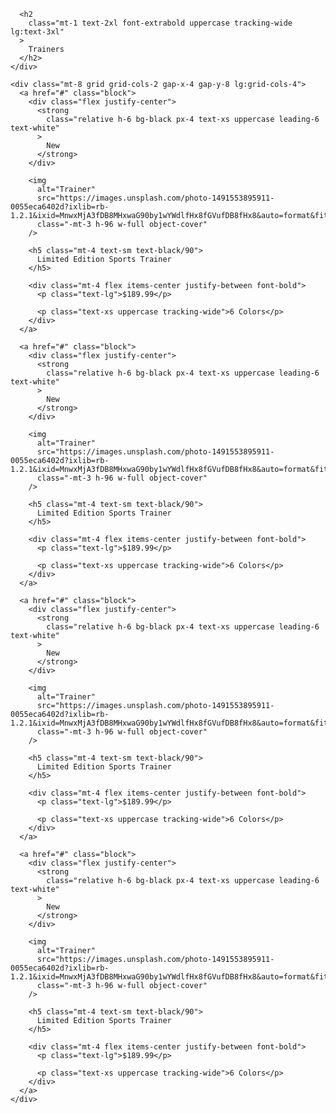 <section>
  <div class="mx-auto max-w-screen-xl px-4 py-8">
    <div>
      <span class="inline-block h-1 w-12 bg-red-700"></span>

      <h2
        class="mt-1 text-2xl font-extrabold uppercase tracking-wide lg:text-3xl"
      >
        Trainers
      </h2>
    </div>

    <div class="mt-8 grid grid-cols-2 gap-x-4 gap-y-8 lg:grid-cols-4">
      <a href="#" class="block">
        <div class="flex justify-center">
          <strong
            class="relative h-6 bg-black px-4 text-xs uppercase leading-6 text-white"
          >
            New
          </strong>
        </div>

        <img
          alt="Trainer"
          src="https://images.unsplash.com/photo-1491553895911-0055eca6402d?ixlib=rb-1.2.1&ixid=MnwxMjA3fDB8MHxwaG90by1wYWdlfHx8fGVufDB8fHx8&auto=format&fit=crop&w=1180&q=80"
          class="-mt-3 h-96 w-full object-cover"
        />

        <h5 class="mt-4 text-sm text-black/90">
          Limited Edition Sports Trainer
        </h5>

        <div class="mt-4 flex items-center justify-between font-bold">
          <p class="text-lg">$189.99</p>

          <p class="text-xs uppercase tracking-wide">6 Colors</p>
        </div>
      </a>

      <a href="#" class="block">
        <div class="flex justify-center">
          <strong
            class="relative h-6 bg-black px-4 text-xs uppercase leading-6 text-white"
          >
            New
          </strong>
        </div>

        <img
          alt="Trainer"
          src="https://images.unsplash.com/photo-1491553895911-0055eca6402d?ixlib=rb-1.2.1&ixid=MnwxMjA3fDB8MHxwaG90by1wYWdlfHx8fGVufDB8fHx8&auto=format&fit=crop&w=1180&q=80"
          class="-mt-3 h-96 w-full object-cover"
        />

        <h5 class="mt-4 text-sm text-black/90">
          Limited Edition Sports Trainer
        </h5>

        <div class="mt-4 flex items-center justify-between font-bold">
          <p class="text-lg">$189.99</p>

          <p class="text-xs uppercase tracking-wide">6 Colors</p>
        </div>
      </a>

      <a href="#" class="block">
        <div class="flex justify-center">
          <strong
            class="relative h-6 bg-black px-4 text-xs uppercase leading-6 text-white"
          >
            New
          </strong>
        </div>

        <img
          alt="Trainer"
          src="https://images.unsplash.com/photo-1491553895911-0055eca6402d?ixlib=rb-1.2.1&ixid=MnwxMjA3fDB8MHxwaG90by1wYWdlfHx8fGVufDB8fHx8&auto=format&fit=crop&w=1180&q=80"
          class="-mt-3 h-96 w-full object-cover"
        />

        <h5 class="mt-4 text-sm text-black/90">
          Limited Edition Sports Trainer
        </h5>

        <div class="mt-4 flex items-center justify-between font-bold">
          <p class="text-lg">$189.99</p>

          <p class="text-xs uppercase tracking-wide">6 Colors</p>
        </div>
      </a>

      <a href="#" class="block">
        <div class="flex justify-center">
          <strong
            class="relative h-6 bg-black px-4 text-xs uppercase leading-6 text-white"
          >
            New
          </strong>
        </div>

        <img
          alt="Trainer"
          src="https://images.unsplash.com/photo-1491553895911-0055eca6402d?ixlib=rb-1.2.1&ixid=MnwxMjA3fDB8MHxwaG90by1wYWdlfHx8fGVufDB8fHx8&auto=format&fit=crop&w=1180&q=80"
          class="-mt-3 h-96 w-full object-cover"
        />

        <h5 class="mt-4 text-sm text-black/90">
          Limited Edition Sports Trainer
        </h5>

        <div class="mt-4 flex items-center justify-between font-bold">
          <p class="text-lg">$189.99</p>

          <p class="text-xs uppercase tracking-wide">6 Colors</p>
        </div>
      </a>
    </div>

  </div>
</section>
